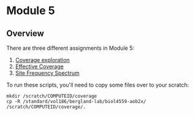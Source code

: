 # **Module 5**

## Overview
There are three different assignments in Module 5:

1.  [Coverage exploration](/Module_5/coverage_instructions.md)
2.  [Effective Coverage](/Module_5/effective_coverage.md)
3.  [Site Frequency Spectrum](/Module_5/SFS_instructions.md)

To run these scripts, you'll need to copy some files over to your scratch:
```
mkdir /scratch/COMPUTEID/coverage
cp -R /standard/vol186/bergland-lab/biol4559-aob2x/ /scratch/COMPUTEID/coverage/.
```

